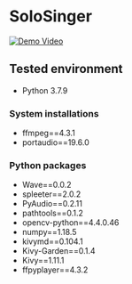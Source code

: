 # SoloSinger

[![Demo Video](https://img.youtube.com/vi/npaI5JOJh84/0.jpg)](https://www.youtube.com/watch?v=npaI5JOJh84)

## Tested environment

* Python 3.7.9

### System installations

* ffmpeg==4.3.1
* portaudio==19.6.0

### Python packages

* Wave==0.0.2
* spleeter==2.0.2
* PyAudio==0.2.11
* pathtools==0.1.2
* opencv-python==4.4.0.46
* numpy==1.18.5
* kivymd==0.104.1
* Kivy-Garden==0.1.4
* Kivy==1.11.1
* ffpyplayer==4.3.2

